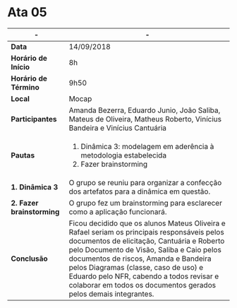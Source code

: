 # Ata 05

|-|-
|--|--
| **Data** | 14/09/2018 |
| **Horário de Início** | 8h |
| **Horário de Término** | 9h50 |
| **Local** | Mocap |
| **Participantes** | Amanda Bezerra, Eduardo Junio, João Saliba, Mateus de Oliveira, Matheus Roberto, Vinícius Bandeira e Vinícius Cantuária |
| **Pautas** | <ol><li>Dinâmica 3: modelagem em aderência à metodologia estabelecida</li><li>Fazer brainstorming</li></ol> |
| **1. Dinâmica 3** | O grupo se reuniu para organizar a confecção dos artefatos para a dinâmica em questão. |
| **2. Fazer brainstorming**| O grupo fez um brainstorming para esclarecer como a aplicação funcionará. |
| **Conclusão** | Ficou decidido que os alunos Mateus Oliveira e Rafael seriam os principais responsáveis pelos documentos de elicitação, Cantuária e Roberto pelo Documento de Visão, Saliba e Caio pelos documentos de riscos, Amanda e Bandeira pelos Diagramas (classe, caso de uso) e Eduardo pelo NFR, cabendo a todos revisar e colaborar em todos os documentos gerados pelos demais integrantes. |
